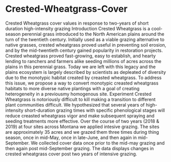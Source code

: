 # Crested-Wheatgrass-Cover
Crested Wheatgrass cover values in response to two-years of short duration high-intensity grazing
Introduction
Crested Wheatgrass is a cool-season perennial grass introduced to the North American plains around the turn of the twentieth century. Initially used as a viable grazing alternative to native grasses, crested wheatgrass proved useful in preventing soil erosion, and by the mid-twentieth century gained popularity in restoration projects. Crested wheatgrass proved fast-growing, easy to establish, and hearty lending to ranchers and farmers alike seeding millions of acres across the plains in this perennial grass. Today we are left with this legacy and the plains ecosystem is largely described by scientists as depleated of diversity due to the monotypic habitat created by creasted wheatgrass. To address this issue, we propose a way to convert monotypic creasted wheatgrass habitats to more diverse native plantings with a goal of creating heterogeneity in a previousmy homogenous site.
Experiment
Crested Wheatgrass is notoriously difficult to kill making a transition to different plant communities difficult. We hypothesized that several years of high-intensity short-duration grazing times with specific phenological stages will reduce creasted wheatgrass vigor and make subsequent spraying and seeding treatments more effective. Over the course of two years (2018 & 2019) at four sites across Montana we applied intesive grazing. The sites are approximately 35 acres and we grazed them three times during thing season, once in mid-May, once in late-June, and then again in mid-September. We collected cover data once prior to the mid-may grazing and then again post mid-September grazing. The data displays changes in crested wheatgrass cover post two years of intensive grazing.  

